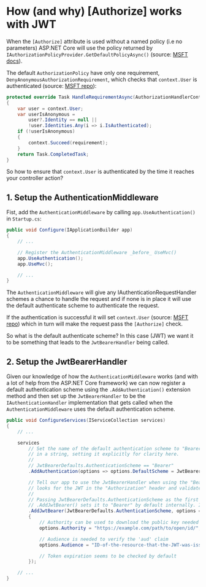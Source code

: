 # How (and why) [Authorize] works with JWT

When the `[Authorize]` attribute is used without a named policy (i.e no parameters) ASP.NET Core will use the policy returned by `IAuthorizationPolicyProvider.GetDefaultPolicyAsync()` (source: [MSFT docs](https://docs.microsoft.com/en-us/aspnet/core/security/authorization/iauthorizationpolicyprovider?view=aspnetcore-2.1#customize-policy-retrieval)).

The default `AuthorizationPolicy` have only one requirement, `DenyAnonymousAuthorizationRequirement`, which checks that `context.User` is authenticated (source: [MSFT repo](https://github.com/aspnet/Security/blob/master/src/Microsoft.AspNetCore.Authorization/Infrastructure/DenyAnonymousAuthorizationRequirement.cs)):

```csharp
protected override Task HandleRequirementAsync(AuthorizationHandlerContext context, DenyAnonymousAuthorizationRequirement requirement)
{
    var user = context.User;
    var userIsAnonymous =
        user?.Identity == null ||
        !user.Identities.Any(i => i.IsAuthenticated);
    if (!userIsAnonymous)
    {
        context.Succeed(requirement);
    }
    return Task.CompletedTask;
}
```

So how to ensure that `context.User` is authenticated by the time it reaches your controller action?

## 1. Setup the AuthenticationMiddleware

Fist, add the `AuthenticationMiddleware` by calling `app.UseAuthentication()` in `Startup.cs`:

```csharp
public void Configure(IApplicationBuilder app)
{
    // ...

    // Register the AuthenticationMiddleware _before_ UseMvc()
    app.UseAuthentication();
    app.UseMvc();

    // ...
}
```

The `AuthenticationMiddleware` will give any IAuthenticationRequestHandler schemes a chance to handle the request and if none is in place it will use the default authenticate scheme to authenticate the request.

If the authentication is successful it will set `context.User` (source: [MSFT repo](https://github.com/aspnet/Security/blob/master/src/Microsoft.AspNetCore.Authentication/AuthenticationMiddleware.cs#L57)) which in turn will make the request pass the `[Authorize]` check.

So what is the default authenticate scheme? In this case (JWT) we want it to be something that leads to the `JwtBearerHandler` being called.

## 2. Setup the JwtBearerHandler

Given our knowledge of how the `AuthenticationMiddleware` works (and with a lot of help from the ASP.NET Core framework) we can now register a default authentication scheme using the `.AddAuthentication()` extension method and then set up the `JwtBearerHandler` to be the `IAuthenticationHandler` implementation that gets called when the `AuthenticationMiddleware` uses the default authentication scheme.

```csharp
public void ConfigureServices(IServiceCollection services)
{
    // ...

    services
        // Set the name of the default authentication scheme to "Bearer". Can be done by just passing
        // in a string, setting it explicitly for clarity here.
        //
        // JwtBearerDefaults.AuthenticationScheme == "Bearer"
        .AddAuthentication(options => options.DefaultScheme = JwtBearerDefaults.AuthenticationScheme)

        // Tell our app to use the JwtBearerHandler when using the "Bearer" policy. The JwtBearerHandler
        // looks for the JWT in the "Authorization" header and validates the token using the options.
        //
        // Passing JwtBearerDefaults.AuthenticationScheme as the first param is redundant since
        // .AddJwtBearer() sets it to "Bearer" by default internally. It was added it for clarity.
        .AddJwtBearer(JwtBearerDefaults.AuthenticationScheme, options =>
        {
            // Authority can be used to download the public key needed to verify the signature
            options.Authority = "https://example.com/path/to/open/id/";

            // Audience is needed to verify the 'aud' claim
            options.Audience = "ID-of-the-resource-that-the-JWT-was-issued-for";

            // Token expiration seems to be checked by default
        });

    // ...
}
```
